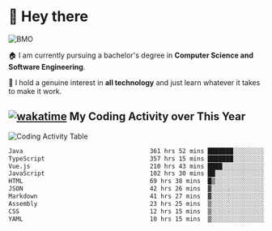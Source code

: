 # 🤖 Hey there

![BMO](https://media.giphy.com/media/AMqCTHuCMFpM4/giphy.gif)

🏠 I am currently pursuing a bachelor's degree in **Computer Science and Software Engineering**.

🎲 I hold a genuine interest in **all technology** and just learn whatever it takes to make it work. 

## [![wakatime](https://wakatime.com/badge/user/9e458da8-a03c-4213-8e4b-1218d92d8f20.svg?style=flat-square)](https://wakatime.com/@9e458da8-a03c-4213-8e4b-1218d92d8f20) My Coding Activity over This Year

![Coding Activity Table](https://wakatime.com/share/@9e458da8-a03c-4213-8e4b-1218d92d8f20/fb6cf146-3e76-4c0e-b99c-52117daccc34.svg)

<!--START_SECTION:waka-->

```txt
Java                                   361 hrs 52 mins ███████░░░░░░░░░░░░░░░░░░   28.31 %
TypeScript                             357 hrs 15 mins ███████░░░░░░░░░░░░░░░░░░   27.95 %
Vue.js                                 210 hrs 43 mins ████░░░░░░░░░░░░░░░░░░░░░   16.48 %
JavaScript                             102 hrs 30 mins ██░░░░░░░░░░░░░░░░░░░░░░░   08.02 %
HTML                                   69 hrs 38 mins  █▒░░░░░░░░░░░░░░░░░░░░░░░   05.45 %
JSON                                   42 hrs 26 mins  ▓░░░░░░░░░░░░░░░░░░░░░░░░   03.32 %
Markdown                               41 hrs 27 mins  ▓░░░░░░░░░░░░░░░░░░░░░░░░   03.24 %
Assembly                               23 hrs 25 mins  ▒░░░░░░░░░░░░░░░░░░░░░░░░   01.83 %
CSS                                    12 hrs 15 mins  ▒░░░░░░░░░░░░░░░░░░░░░░░░   00.96 %
YAML                                   10 hrs 15 mins  ▒░░░░░░░░░░░░░░░░░░░░░░░░   00.80 %
```

<!--END_SECTION:waka-->